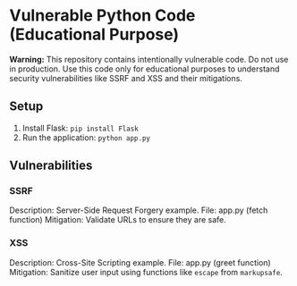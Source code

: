 # Vulnerable Python Code (Educational Purpose)

**Warning:** This repository contains intentionally vulnerable code. Do not use in production. Use this code only for educational purposes to understand security vulnerabilities like SSRF and XSS and their mitigations.

## Setup
1. Install Flask: `pip install Flask`
2. Run the application: `python app.py`

## Vulnerabilities
### SSRF
Description: Server-Side Request Forgery example.
File: app.py (fetch function)
Mitigation: Validate URLs to ensure they are safe.

### XSS
Description: Cross-Site Scripting example.
File: app.py (greet function)
Mitigation: Sanitize user input using functions like `escape` from `markupsafe`.
